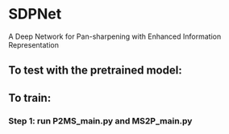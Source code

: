 # SDPNet
A Deep Network for Pan-sharpening with Enhanced Information Representation


## To test with the pretrained model:

## To train:
### Step 1: run P2MS_main.py and MS2P_main.py

